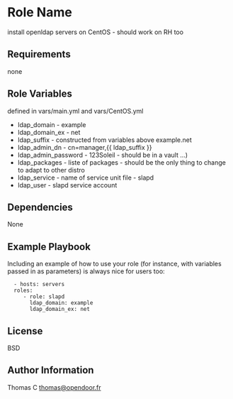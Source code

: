 Role Name
=========

install openldap servers on CentOS - should work on RH too

Requirements
------------

none

Role Variables
--------------
defined in vars/main.yml and vars/CentOS.yml

  * ldap_domain      - example
  * ldap_domain_ex   - net 
  * ldap_suffix      - constructed from variables above example.net
  * ldap_admin_dn    - cn=manager,{{ ldap_suffix }}
  * ldap_admin_password - 123Soleil - should be in a vault ...)
  * ldap_packages    - liste of packages - should be the only thing to change to
    adapt to other distro
  * ldap_service     - name of service unit file - slapd
  * ldap_user        - slapd service account

Dependencies
------------

None

Example Playbook
----------------

Including an example of how to use your role (for instance, with variables passed in as parameters) is always nice for users too:

      - hosts: servers
      roles:
         - role: slapd
           ldap_domain: example
           ldap_domain_ex: net

License
-------

BSD

Author Information
------------------

Thomas C <thomas@opendoor.fr>
